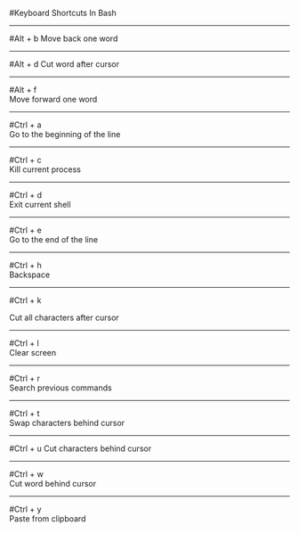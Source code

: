 #Keyboard Shortcuts In Bash


---
#Alt + b
Move back one word

---
#Alt + d
Cut word after cursor

---
#Alt + f	
Move forward one word

---
#Ctrl + a	
Go to the beginning of the line


---
#Ctrl + c	
Kill current process


---
#Ctrl + d	
Exit current shell

---
#Ctrl + e	
Go to the end of the line

---
#Ctrl + h	
Backspace

---
#Ctrl + k	

Cut all characters after cursor

---
#Ctrl + l	
Clear screen


---
#Ctrl + r	
Search previous commands


---
#Ctrl + t	
Swap characters behind cursor

---
#Ctrl + u
Cut characters behind cursor
	

---
#Ctrl + w	
Cut word behind cursor

---
#Ctrl + y	
Paste from clipboard
 

